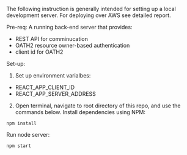 The following instruction is generally intended for setting up a local development server. For deploying over AWS see detailed report.

Pre-req: A running back-end server that provides: 
  - REST API for comminucation
  - OATH2 resource owner-based authentication
  - client id for OATH2

Set-up:
1. Set up environment varialbes:
  - REACT_APP_CLIENT_ID
  - REACT_APP_SERVER_ADDRESS

2. Open terminal, navigate to root directory of this repo, and use the commands below.
Install dependencies using NPM:
```
npm install
```
Run node server:
```
npm start
```
